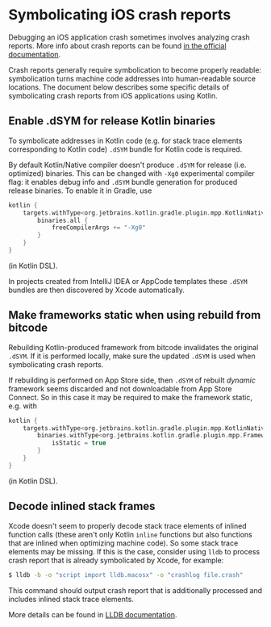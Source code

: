 # Symbolicating iOS crash reports

Debugging an iOS application crash sometimes involves analyzing crash reports.
More info about crash reports can be found
[in the official documentation](https://developer.apple.com/library/archive/technotes/tn2151/_index.html).

Crash reports generally require symbolication to become properly readable:
symbolication turns machine code addresses into human-readable source locations.
The document below describes some specific details of symbolicating crash reports
from iOS applications using Kotlin.

## Enable .dSYM for release Kotlin binaries

To symbolicate addresses in Kotlin code (e.g. for stack trace elements
corresponding to Kotlin code) `.dSYM` bundle for Kotlin code is required.

By default Kotlin/Native compiler doesn't produce `.dSYM` for release
(i.e. optimized) binaries. This can be changed with `-Xg0` experimental
compiler flag: it enables debug info and `.dSYM` bundle generation for produced
release binaries. To enable it in Gradle, use

```kotlin
kotlin {
    targets.withType<org.jetbrains.kotlin.gradle.plugin.mpp.KotlinNativeTarget> {
        binaries.all {
            freeCompilerArgs += "-Xg0"
        }
    }
}
```

(in Kotlin DSL).

In projects created from IntelliJ IDEA or AppCode templates these `.dSYM` bundles
are then discovered by Xcode automatically.

## Make frameworks static when using rebuild from bitcode

Rebuilding Kotlin-produced framework from bitcode invalidates the original `.dSYM`.
If it is performed locally, make sure the updated `.dSYM` is used when symbolicating
crash reports.

If rebuilding is performed on App Store side, then `.dSYM` of rebuilt *dynamic* framework
seems discarded and not downloadable from App Store Connect.
So in this case it may be required to make the framework static, e.g. with

```kotlin
kotlin {
    targets.withType<org.jetbrains.kotlin.gradle.plugin.mpp.KotlinNativeTarget> {
        binaries.withType<org.jetbrains.kotlin.gradle.plugin.mpp.Framework> {
            isStatic = true
        }
    }
}
```

(in Kotlin DSL).

## Decode inlined stack frames

Xcode doesn't seem to properly decode stack trace elements of inlined function
calls (these aren't only Kotlin `inline` functions but also functions that are
inlined when optimizing machine code). So some stack trace elements may be
missing. If this is the case, consider using `lldb` to process crash report
that is already symbolicated by Xcode, for example:

```bash
$ lldb -b -o "script import lldb.macosx" -o "crashlog file.crash"
```

This command should output crash report that is additionally processed and
includes inlined stack trace elements.

More details can be found in [LLDB documentation](https://lldb.llvm.org/use/symbolication.html).
